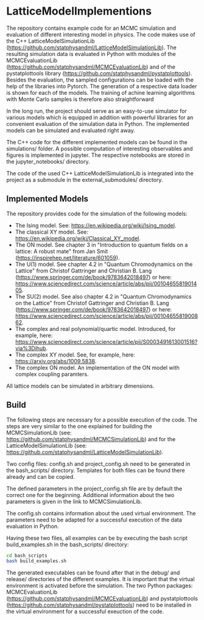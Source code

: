 LatticeModelImplementions
=================

The repository contains example code for an MCMC simulation and evaluation of different interesting model in physics. The code makes use of the C++ LatticeModelSimulationLib (https://github.com/statphysandml/LatticeModelSimulationLib). The resulting simulation data is evaluated in Python with modules of the MCMCEvaluationLib (https://github.com/statphysandml/MCMCEvaluationLib) and of the pystatplottools library  (https://github.com/statphysandml/pystatplottools). Besides the evaluation, the sampled configurations can be loaded with the help of the libraries into Pytorch. The generation of a respective data loader is shown for each of the models. The training of achine learning algorithms with Monte Carlo samples is therefore also straightforward

In the long run, the project should serve as an easy-to-use simulator for various models which is equipped in addition with powerful libraries for an convenient evaluation of the simulation data in Python. The implemented models can be simulated and evaluated right away.

The C++ code for the different implemented models can be found in the simulations/ folder. A possible computation of interesting observables and figures is implemented in jupyter. The respective notebooks are stored in the jupyter_notebooks/ directory.

The code of the used C++ LatticeModelSimulationLib is integrated into the project as a submodule in the external_submodules/ directory.

Implemented Models
------------------

The repository provides code for the simulation of the following models:

- The Ising model. See: https://en.wikipedia.org/wiki/Ising_model.
- The classical XY model. See: https://en.wikipedia.org/wiki/Classical_XY_model.
- The ON model. See chapter 3 in "Introduction to quantum fields on a lattice: A robust mate" from Jan Smit (https://inspirehep.net/literature/601059).
- The U(1) model. See chapter 4.2 in "Quantum Chromodynamics on the Lattice" from Christof Gattringer and Christian B. Lang (https://www.springer.com/de/book/9783642018497) or here: https://www.sciencedirect.com/science/article/abs/pii/0010465581901405.
- The SU(2) model. See also chapter 4.2 in "Quantum Chromodynamics on the Lattice" from Christof Gattringer and Christian B. Lang (https://www.springer.com/de/book/9783642018497) or here: https://www.sciencedirect.com/science/article/abs/pii/0010465581900862.
- The complex and real polynomial/quartic model. Introduced, for example, here: https://www.sciencedirect.com/science/article/pii/S0003491613001516?via%3Dihub.
- The complex XY model. See, for example, here: https://arxiv.org/abs/1009.5838.
- The complex ON model. An implementation of the ON model with complex coupling paramters.

All lattice models can be simulated in arbitrary dimensions.

Build
-----

The following steps are necessary for a possible execution of the code. The steps are very similar to the one explained for building the MCMCSimulationLib (see: https://github.com/statphysandml/MCMCSimulationLib) and for the LatticeModelSimulationLib (see: https://github.com/statphysandml/LatticeModelSimulationLib).

Two config files: config.sh and project_config.sh need to be generated in the bash_scripts/ directory. Templates for both files can be found there already and can be copied.

The defined parameters in the project_config.sh file are by default the correct one for the beginning. Additional information about the two parameters is given in the link to MCMCSimulationLib.

The config.sh contains information about the used virtual environment. The parameters need to be adapted for a successful execution of the data evaluation in Python.

Having these two files, all examples can be by executing the bash script build_examples.sh in the bash_scripts/ directory:

```bash
cd bash_scripts
bash build_examples.sh
```

The generated executables can be found after that in the debug/ and release/ directories of the different examples. It is important that the virtual environment is activated before the simulation. The two Python packages: MCMCEvaluationLib (https://github.com/statphysandml/MCMCEvaluationLib) and pystatplottools (https://github.com/statphysandml/pystatplottools) need to be installed in the virtual environment for a successful exeuction of the code.
